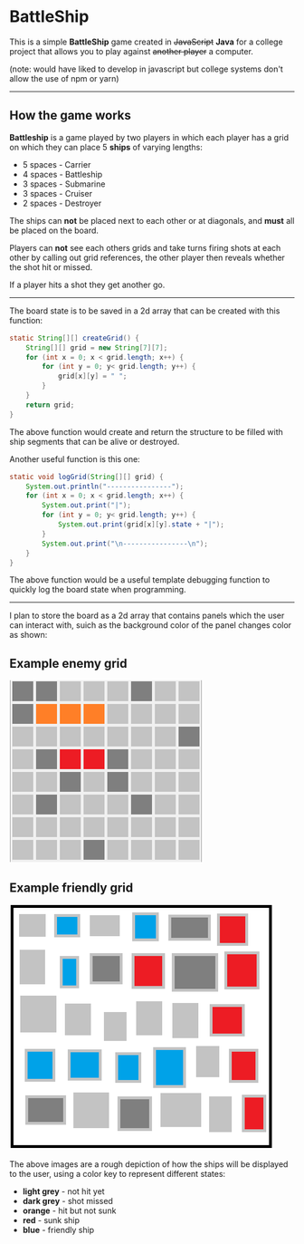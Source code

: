 # BattleShip

This is a simple **BattleShip** game created in ~~JavaScript~~ **Java** for a college project that allows you to play against ~~another player~~ a computer.

(note: would have liked to develop in javascript but college systems don't allow the use of npm or yarn)

---

## How the game works
**Battleship** is a game played by two players in which each player has a grid on which they can place 5 **ships** of varying lengths:

- 5 spaces - Carrier
- 4 spaces - Battleship
- 3 spaces - Submarine
- 3 spaces - Cruiser
- 2 spaces - Destroyer

The ships can **not** be placed next to each other or at diagonals, and **must** all be placed on the board.

Players can **not** see each others grids and take turns firing shots at each other by calling out grid references, the other player then reveals whether the shot hit or missed.

If a player hits a shot they get another go.



---

The board state is to be saved in a 2d array that can be created with this function:
```java
static String[][] createGrid() {
	String[][] grid = new String[7][7];
	for (int x = 0; x < grid.length; x++) {
		for (int y = 0; y< grid.length; y++) {
			grid[x][y] = " ";
		}
	}		
	return grid;
}
```
The above function would create and return the structure to be filled with ship segments that can be alive or destroyed.

Another useful function is this one:
```java
static void logGrid(String[][] grid) {
	System.out.println("----------------");
	for (int x = 0; x < grid.length; x++) {
		System.out.print("|");
		for (int y = 0; y< grid.length; y++) {
			System.out.print(grid[x][y].state + "|");
		}
		System.out.print("\n----------------\n");
	}
}
```
The above function would be a useful template debugging function to quickly log the board state when programming.

---

I plan to store the board as a 2d array that contains panels which the user can interact with, suich as the background color of the panel changes color as shown:

## Example enemy grid
![Example enemy grid](./Images/example_enemy_grid.png "Enemy Grid")

## Example friendly grid
![Example friendly grid](./Images/example_friendly_grid.png "Friendly Grid")

The above images are a rough depiction of how the ships will be displayed to the user, using a color key to represent different states:

- **light grey** - not hit yet
- **dark grey** - shot missed
- **orange** - hit but not sunk
- **red** - sunk ship
- **blue** - friendly ship
